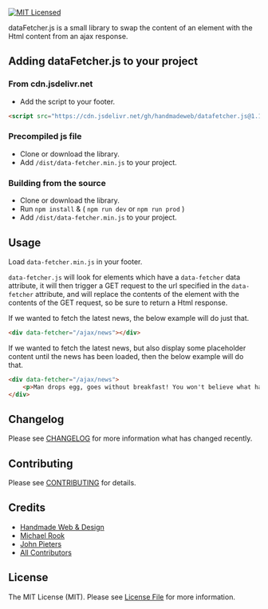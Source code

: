 [![MIT Licensed](https://img.shields.io/badge/license-MIT-blue.svg?style=flat-square)](LICENSE.md)

dataFetcher.js is a small library to swap the content of an element with the Html content from an ajax response.

## Adding dataFetcher.js to your project

### From cdn.jsdelivr.net
- Add the script to your footer.
```html
<script src="https://cdn.jsdelivr.net/gh/handmadeweb/datafetcher.js@1.1.2/dist/data-fetcher.min.js"></script>
```

### Precompiled js file
- Clone or download the library.
- Add `/dist/data-fetcher.min.js` to your project.

### Building from the source
- Clone or download the library.
- Run `npm install` & ( `npm run dev` or `npm run prod` )
- Add `/dist/data-fetcher.min.js` to your project.

## Usage

Load `data-fetcher.min.js` in your footer.

`data-fetcher.js` will look for elements which have a `data-fetcher` data attribute, it will then trigger a GET request to the url specified in the `data-fetcher` attribute, and will replace the contents of the element with the contents of the GET request, so be sure to return a Html response.

If we wanted to fetch the latest news, the below example will do just that.
```html
<div data-fetcher="/ajax/news"></div>
```

If we wanted to fetch the latest news, but also display some placeholder content until the news has been loaded, then the below example will do that.
```html
<div data-fetcher="/ajax/news">
    <p>Man drops egg, goes without breakfast! You won't believe what happened next!</p>
</div>
```

## Changelog

Please see [CHANGELOG](https://github.com/handmadeweb/datafetcher.js/blob/main/CHANGELOG.md) for more information what has changed recently.

## Contributing

Please see [CONTRIBUTING](https://github.com/handmadeweb/datafetcher.js/blob/main/CONTRIBUTING.md) for details.

## Credits

- [Handmade Web & Design](https://github.com/handmadeweb)
- [Michael Rook](https://github.com/michaelr0)
- [John Pieters](https://github.com/sliver37)
- [All Contributors](https://github.com/handmadeweb/datafetcher.js/graphs/contributors)

## License

The MIT License (MIT). Please see [License File](https://github.com/handmadeweb/datafetcher.js/blob/main/LICENSE.md) for more information.
